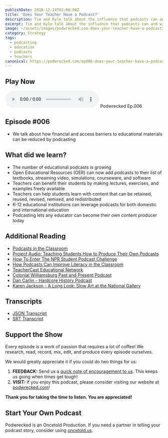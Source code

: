 ```yaml
---
publishDate: 2018-12-14T02:08:00Z
title: 'Does Your Teacher Have a Podcast?'
description: Tim and Kyle talk about the influence that podcasts can and will have on the classroom and why teachers need to embrace educational podcasts.
excerpt: Tim and Kyle talk about the influence that podcasts can and will have on the classroom and why teachers need to embrace educational podcasts.
image: ~/assets/images/podwrecked.com-does-your-teacher-have-a-podcast2-960x400.jpg
category: Strategy
tags:
  - podcasting
  - education
  - podcasts
  - teachers
canonical: https://podwrecked.com/ep006-does-your-teacher-have-a-podcast
---
```


## Play Now

<audio id="player" controls type="audio/mpeg" src="https://storage.googleapis.com/storage.oncetold.net/80000029/20800057/pw006-does-your-teacher-have-a-podcast.mp3">Your browser does not support the audio element.</audio>
Podwrecked Ep.006

## Episode #006

- We talk about how financial and access barriers to educational materials can be reduced by podcasting

## What did we learn?

- The number of educational podcasts is growing
- Open Educational Resources (OER) can now add podcasts to their list of textbooks, streaming video, simulations, courseware, and software
- Teachers can benefit their students by making lectures, exercises, and examples freely available
- Teachers can help students learn with content that can be retained, reused, revised, remixed, and redistributed
- K-12 educational institutions can leverage podcasts for both domestic and international education
- Podcasting lets any educator can become their own content producer today

## Additional Reading

- <a href="http://americaadapts.org/about/services/podcasts-in-the-classroom/" target="_blank">Podcasts in the Classroom</a>
- <a href="https://www.nytimes.com/2018/04/19/learning/lesson-plans/project-audio-teaching-students-how-to-produce-their-own-podcasts.html" target="_blank">Project Audio: Teaching Students How to Produce Their Own Podcasts</a>
- <a href="https://www.npr.org/2018/11/15/662110979/how-to-enter-the-npr-student-podcast-challenge" target="_blank">How To Enter The NPR Student Podcast Challenge</a>
- <a href="https://www.commonsense.org/education/articles/how-podcasts-can-improve-literacy-in-the-classroom" target="_blank">How Podcasts Can Improve Literacy in the Classroom</a>
- <a href="https://www.teachercast.net/" target="_blank">TeacherCast Educational Network</a>
- <a href="http://podcast.history.org/" target="_blank">Colonial Williamsburg Past and Present Podcast</a>
- <a href="https://www.dancarlin.com/hardcore-history-series/" target="_blank">Dan Carlin - Hardcore History Podcast</a>
- <a href="https://alonglook-slowart.com/" target="_blank">Karen Jackson - A Long Look: Slow Art at the National Gallery</a>

## Transcripts

- <a href="https://storage.googleapis.com/storage.oncetold.net/80000029/20800057/transcript.json" target="_blank">JSON Transcript</a>
- <a href="https://storage.googleapis.com/storage.oncetold.net/80000029/20800057/transcript.srt" target="_blank">SRT Transcript</a>

## Support the Show

Every episode is a work of passion that requires a lot of coffee! We research, read, record, mix, edit, and produce every episode ourselves.

We would greatly appreciate it if you could do two things for us:

1. **FEEDBACK:** Send us a <a href="mailto:podwrecked@gmail.com" target="_blank">quick note of encouragement to us</a>. This keeps us going when times get tough!
1. **VISIT:** If you enjoy this podcast, please consider visiting our website at <a href="https://podwrecked.com" target="_blank">podwrecked.com</a>!

**Thank you for taking the time to listen. You are appreciated!**

## Start Your Own Podcast

Podwrecked is an Oncetold Production. If you need a partner in telling your podcast story, consider using <a href="https://oncetold.us" target="_blank">oncetold.us</a>.
